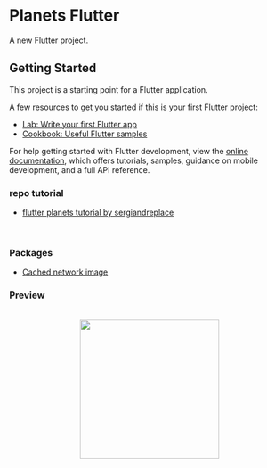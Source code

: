 # Planets Flutter

A new Flutter project.

## Getting Started

This project is a starting point for a Flutter application.

A few resources to get you started if this is your first Flutter project:

- [Lab: Write your first Flutter app](https://docs.flutter.dev/get-started/codelab)
- [Cookbook: Useful Flutter samples](https://docs.flutter.dev/cookbook)

For help getting started with Flutter development, view the
[online documentation](https://docs.flutter.dev/), which offers tutorials,
samples, guidance on mobile development, and a full API reference.

### repo tutorial

- [flutter planets tutorial by sergiandreplace](https://github.com/sergiandreplace/flutter_planets_tutorial)

<br>

### Packages

- [Cached network image](https://pub.dev/packages/cached_network_image)

### Preview
<br>
<div align="center">
    <img src="screens/preview.gif" width="250"/>
</div>